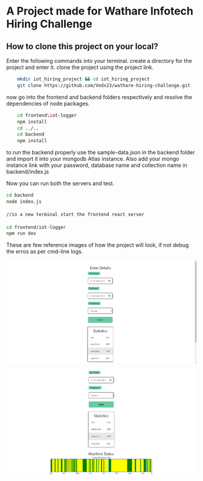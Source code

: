 # A Project made for Wathare Infotech Hiring Challenge

## How to clone this project on your local? 

Enter the following commands into your terminal.
create a directory for the project and enter it.
clone the project using the project link.

``` bash
    mkdir iot_hiring_project && cd iot_hiring_project
    git clone https://github.com/Vedx23/wathare-hiring-challenge.git
```
now go into the frontend and backend folders respectively and resolve the dependencies of node packages.
``` bash
    cd frontend\iot-logger
    npm install
    cd ../..
    cd backend
    npm install
```
to run the backend properly use the sample-data.json in the backend folder and import it into your mongodb Atlas instance. Also add your mongo instance link with your password, database name and collection name in backend/index.js

Now you can run both the servers and test.

``` bash
cd backend
node index.js

//in a new terminal start the frontend react server

cd frontend/iot-logger
npm run dev
```

These are few reference images of how the project will look, if not debug the erros as per cmd-line logs.

![Image one](https://raw.githubusercontent.com/Vedx23/wathare-hiring-challenge/main/images/one.png)

![Image two](https://raw.githubusercontent.com/Vedx23/wathare-hiring-challenge/main/images/two.png)
